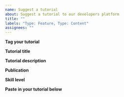 ```yaml
---
name: Suggest a tutorial
about: Suggest a tutorial to our developers platform
title: ""
labels: "Type: Feature, Type: Content"
assignees: ""
---
```


<!--We'll consider [our article policy](https://ethereum.org/en/contributing/adding-articles/) when reviewing the tutorial, so please take a look there first.-->

**Tag your tutorial**

<!-- What topics are covered in your tutorial? Check out the current tags on https://ethereum.org/en/developers/tutorials/ but feel free to add new ones -->

**Tutorial title**

<!-- What is the title of your tutorial?-->

**Tutorial description**

<!-- Summarise what the user should be able to accomplish by following tutorial -->

**Publication**

<!-- If it's been published elsewhere already, let us know -->

**Skill level**

<!-- What level of experience does someone need to be to complete the tutorial? Beginner/Intermediate/Advanced -->

**Paste in your tutorial below**

<!-- Please paste in markdown -->
